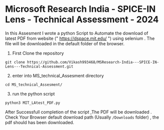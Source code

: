 # Microsoft Research India - SPICE-IN Lens - Technical Assessment - 2024

In this Assesment I wrote a python Script to Automate the download of latest PDF from website  (" https://dspace.mit.edu/ ") using selenium .
The file will be downloaded in the default folder of the browser.

1. First Clone the repository

`git clone https://github.com/Vikash993468/MSResearch-India---SPICE-IN-Lens---Technical-Assessment.git`



2. enter into MS_technical_Assesment directory

`cd MS_technical_Assesment/`


3. run the python script

`python3 MIT_LAtest_PDF.py`



After Successfull completion of the script ,The PDF will be downloaded .
Check Your Browser default download path (Usually `/Downloads` folder) , the pdf should has been downloaded.
